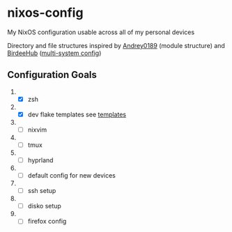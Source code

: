 # nixos-config

My NixOS configuration usable across all of my personal devices

Directory and file structures inspired by [Andrey0189](https://github.com/Andrey0189/nixos-config) (module structure) and [BirdeeHub](https://github.com/BirdeeHub/birdeeSystems) ([multi-system config](https://github.com/BirdeeHub/birdeeSystems/blob/582fe0c1123395c8cc0aa3a1bf6dfa3ce65dcfbb/flake.nix#L91-L115))

## Configuration Goals
1. - [X] zsh
2. - [X] dev flake templates see [templates](https://github.com/Kogara13/templates)
3. - [ ] nixvim
4. - [ ] tmux
5. - [ ] hyprland
6. - [ ] default config for new devices
7. - [ ] ssh setup
8. - [ ] disko setup
9. - [ ] firefox config
